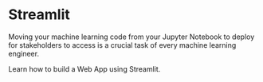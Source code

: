# Streamlit

Moving your machine learning code from your Jupyter Notebook to deploy for stakeholders to access is a crucial task of every machine learning engineer.

Learn how to build a Web App using Streamlit.
